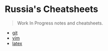 # Russia's Cheatsheets

> Work In Progress notes and cheatsheets.

* [git](git.md)
* [vim](vim.md)
* [latex](latex.md)
